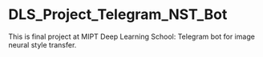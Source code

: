 # DLS_Project_Telegram_NST_Bot
This is final project at MIPT Deep Learning School: Telegram bot for image neural style transfer.
